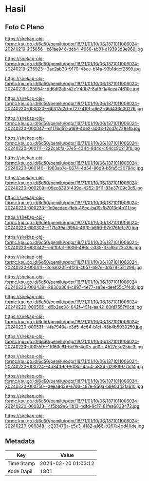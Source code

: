 # Hasil

## Foto C Plano

https://sirekap-obj-formc.kpu.go.id/6d50/pemilu/pdpr/18/71/01/10/06/1871011006024-20240219-235856--b61ae946-dcb4-4668-ab31-d19393d3e969.jpg

https://sirekap-obj-formc.kpu.go.id/6d50/pemilu/pdpr/18/71/01/10/06/1871011006024-20240219-235923--3ae2ab30-9170-43ee-b14a-93b1ddcf2899.jpg

https://sirekap-obj-formc.kpu.go.id/6d50/pemilu/pdpr/18/71/01/10/06/1871011006024-20240219-235954--dd6df2a5-42e1-40b7-8af5-1a4eea74810c.jpg

https://sirekap-obj-formc.kpu.go.id/6d50/pemilu/pdpr/18/71/01/10/06/1871011006024-20240220-000020--6b317d2d-e727-410f-a6e2-d6d433e30276.jpg

https://sirekap-obj-formc.kpu.go.id/6d50/pemilu/pdpr/18/71/01/10/06/1871011006024-20240220-000047--d1176d52-a169-4de2-a003-f2cd7c728efb.jpg

https://sirekap-obj-formc.kpu.go.id/6d50/pemilu/pdpr/18/71/01/10/06/1871011006024-20240220-000111--222cabfa-57e5-4344-8d4c-c04cc9c213fb.jpg

https://sirekap-obj-formc.kpu.go.id/6d50/pemilu/pdpr/18/71/01/10/06/1871011006024-20240220-000140--1903ab7e-0674-4d54-86d9-b5fa5c30794d.jpg

https://sirekap-obj-formc.kpu.go.id/6d50/pemilu/pdpr/18/71/01/10/06/1871011006024-20240220-000209--09ec8393-439c-4252-9f11-83e37f09c3d5.jpg

https://sirekap-obj-formc.kpu.go.id/6d50/pemilu/pdpr/18/71/01/10/06/1871011006024-20240220-000233--1c9ecdac-ffeb-46cc-ba19-fb7013d4b111.jpg

https://sirekap-obj-formc.kpu.go.id/6d50/pemilu/pdpr/18/71/01/10/06/1871011006024-20240220-000302--f17fa39a-9954-49f0-b650-97e176fe1e70.jpg

https://sirekap-obj-formc.kpu.go.id/6d50/pemilu/pdpr/18/71/01/10/06/1871011006024-20240220-000342--edffbfa1-9006-486c-a385-37a95c23c29c.jpg

https://sirekap-obj-formc.kpu.go.id/6d50/pemilu/pdpr/18/71/01/10/06/1871011006024-20240220-000411--3cea6205-4f26-4657-b87e-0d5787521298.jpg

https://sirekap-obj-formc.kpu.go.id/6d50/pemilu/pdpr/18/71/01/10/06/1871011006024-20240220-000439--2830b364-c997-4e77-ae3e-deef55c7f4d0.jpg

https://sirekap-obj-formc.kpu.go.id/6d50/pemilu/pdpr/18/71/01/10/06/1871011006024-20240220-000506--d9b2ec08-642f-491e-aa42-60fd7557f0cd.jpg

https://sirekap-obj-formc.kpu.go.id/6d50/pemilu/pdpr/18/71/01/10/06/1871011006024-20240220-000531--4fa7940a-e3d5-4c64-b1cf-43b4b5930259.jpg

https://sirekap-obj-formc.kpu.go.id/6d50/pemilu/pdpr/18/71/01/10/06/1871011006024-20240220-000559--1f060e91-6c95-4d05-ad0c-4527e5d25bc3.jpg

https://sirekap-obj-formc.kpu.go.id/6d50/pemilu/pdpr/18/71/01/10/06/1871011006024-20240220-000724--4d84fb69-608d-4ac4-a834-d29889775ff4.jpg

https://sirekap-obj-formc.kpu.go.id/6d50/pemilu/pdpr/18/71/01/10/06/1871011006024-20240220-000750--3eea8d39-e7d0-497e-850a-b9e0342fa610.jpg

https://sirekap-obj-formc.kpu.go.id/6d50/pemilu/pdpr/18/71/01/10/06/1871011006024-20240220-000823--4f5bb9e6-1b13-4dfd-9c17-81fea6838472.jpg

https://sirekap-obj-formc.kpu.go.id/6d50/pemilu/pdpr/18/71/01/10/06/1871011006024-20240220-000848--c233476a-c5e3-4182-a166-b267e4dd40de.jpg


## Metadata

| Key        | Value               |
| ---------- | ------------------- |
| Time Stamp | 2024-02-20 01:03:12 |
| Kode Dapil | 1801                |



